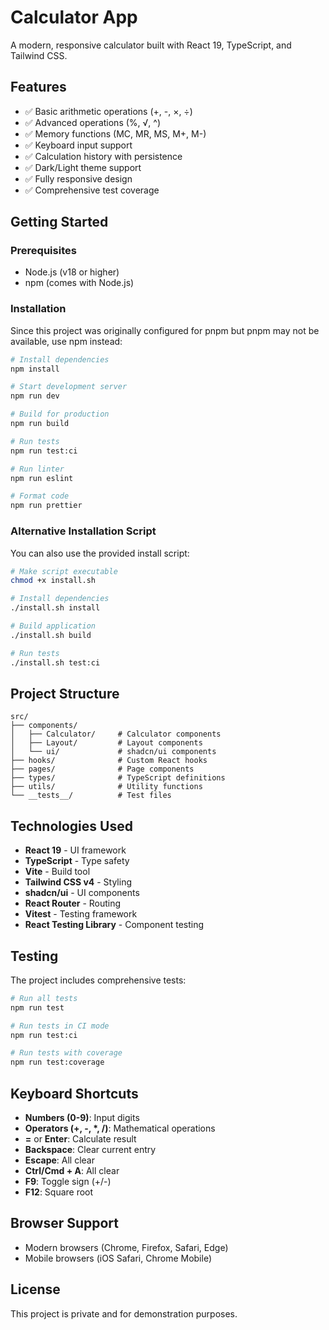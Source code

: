 # Calculator App

A modern, responsive calculator built with React 19, TypeScript, and Tailwind CSS.

## Features

- ✅ Basic arithmetic operations (+, -, ×, ÷)
- ✅ Advanced operations (%, √, ^)
- ✅ Memory functions (MC, MR, MS, M+, M-)
- ✅ Keyboard input support
- ✅ Calculation history with persistence
- ✅ Dark/Light theme support
- ✅ Fully responsive design
- ✅ Comprehensive test coverage

## Getting Started

### Prerequisites

- Node.js (v18 or higher)
- npm (comes with Node.js)

### Installation

Since this project was originally configured for pnpm but pnpm may not be available, use npm instead:

```bash
# Install dependencies
npm install

# Start development server
npm run dev

# Build for production
npm run build

# Run tests
npm run test:ci

# Run linter
npm run eslint

# Format code
npm run prettier
```

### Alternative Installation Script

You can also use the provided install script:

```bash
# Make script executable
chmod +x install.sh

# Install dependencies
./install.sh install

# Build application
./install.sh build

# Run tests
./install.sh test:ci
```

## Project Structure

```
src/
├── components/
│   ├── Calculator/     # Calculator components
│   ├── Layout/         # Layout components
│   └── ui/             # shadcn/ui components
├── hooks/              # Custom React hooks
├── pages/              # Page components
├── types/              # TypeScript definitions
├── utils/              # Utility functions
└── __tests__/          # Test files
```

## Technologies Used

- **React 19** - UI framework
- **TypeScript** - Type safety
- **Vite** - Build tool
- **Tailwind CSS v4** - Styling
- **shadcn/ui** - UI components
- **React Router** - Routing
- **Vitest** - Testing framework
- **React Testing Library** - Component testing

## Testing

The project includes comprehensive tests:

```bash
# Run all tests
npm run test

# Run tests in CI mode
npm run test:ci

# Run tests with coverage
npm run test:coverage
```

## Keyboard Shortcuts

- **Numbers (0-9)**: Input digits
- **Operators (+, -, *, /)**: Mathematical operations
- **=** or **Enter**: Calculate result
- **Backspace**: Clear current entry
- **Escape**: All clear
- **Ctrl/Cmd + A**: All clear
- **F9**: Toggle sign (+/-)
- **F12**: Square root

## Browser Support

- Modern browsers (Chrome, Firefox, Safari, Edge)
- Mobile browsers (iOS Safari, Chrome Mobile)

## License

This project is private and for demonstration purposes.